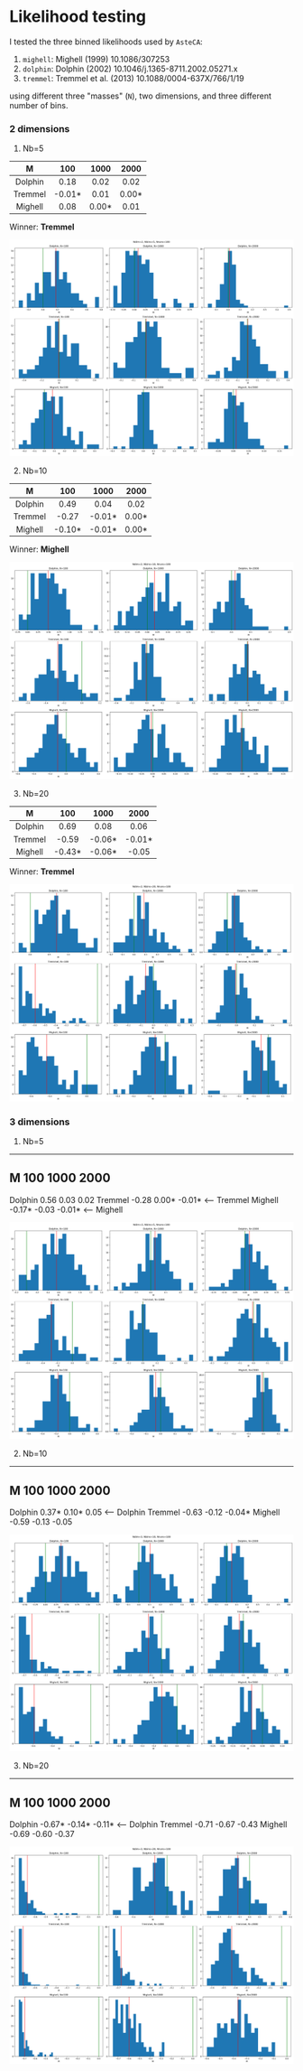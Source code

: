 # Likelihood testing

I tested the three binned likelihoods used by `AsteCA`:

1. `mighell`: Mighell (1999) 10.1086/307253
2. `dolphin`: Dolphin (2002) 10.1046/j.1365-8711.2002.05271.x
3. `tremmel`: Tremmel et al. (2013) 10.1088/0004-637X/766/1/19

using different three "masses" (`N`), two dimensions, and three different number of bins.

### 2 dimensions

1. Nb=5


| M        |    100 |   1000 |  2000  |
|:--------:|:------:|:------:|:------:|
| Dolphin  |   0.18 |  0.02  |  0.02  |
| Tremmel  | -0.01* |  0.01  |  0.00* |
| Mighell  |   0.08 |  0.00* |  0.01  |

Winner: **Tremmel**

![](figs/lkl_test_2D_5b.png)


2. Nb=10

| M        |    100 |   1000 |  2000  |
|:--------:|:------:|:------:|:------:|
| Dolphin  |  0.49  |  0.04  |  0.02  |
| Tremmel  | -0.27  | -0.01* |  0.00* |
| Mighell  | -0.10* | -0.01* |  0.00* |

Winner: **Mighell**

![](figs/lkl_test_2D_10b.png)


3. Nb=20

| M        |    100 |   1000 |  2000  |
|:--------:|:------:|:------:|:------:|
| Dolphin  |  0.69  |  0.08  |  0.06  |
| Tremmel  | -0.59  | -0.06* | -0.01* |
| Mighell  | -0.43* | -0.06* | -0.05  |

Winner: **Tremmel**

![](figs/lkl_test_2D_20b.png)



### 3 dimensions

1. Nb=5
------------------------------
M          100    1000    2000
------------------------------
Dolphin   0.56    0.03    0.02
Tremmel  -0.28    0.00*  -0.01* <-- Tremmel
Mighell  -0.17*  -0.03   -0.01* <-- Mighell

![](figs/lkl_test_3D_5b.png)


2. Nb=10
------------------------------
M          100    1000    2000
------------------------------
Dolphin   0.37*   0.10*   0.05  <-- Dolphin
Tremmel  -0.63   -0.12   -0.04*
Mighell  -0.59   -0.13   -0.05

![](figs/lkl_test_3D_10b.png)


3. Nb=20
------------------------------
M          100    1000    2000
------------------------------
Dolphin  -0.67*  -0.14*  -0.11* <-- Dolphin
Tremmel  -0.71   -0.67   -0.43
Mighell  -0.69   -0.60   -0.37

![](figs/lkl_test_3D_20b.png)